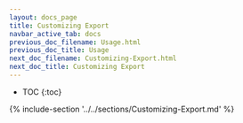 ```yaml
---
layout: docs_page
title: Customizing Export
navbar_active_tab: docs
previous_doc_filename: Usage.html
previous_doc_title: Usage
next_doc_filename: Customizing-Export.html
next_doc_title: Customizing Export
---
```


* TOC
{:toc}

{% include-section '../../sections/Customizing-Export.md' %}